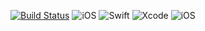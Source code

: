 
[![Build Status](https://travis-ci.com/tushar1210/Subscribe.svg?token=27Z2zscKSk4Es1NqjPSe&branch=master)](https://travis-ci.com/tushar1210/Subscribe)
![iOS](https://img.shields.io/badge/platform-iOS-blue)
![Swift](https://img.shields.io/badge/Swift-5-yellow)
![Xcode](https://img.shields.io/badge/XCode-11.5-blueviolet)
![iOS](https://img.shields.io/badge/iOS-13.0-orange)
